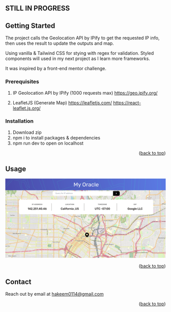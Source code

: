 ## STILL IN PROGRESS


<!-- GETTING STARTED -->
## Getting Started 

The project calls the Geolocation API by IPify to get the requested IP info, then uses the result to update the outputs and map.

Using vanilla & Tailwind CSS for stying with regex for validation. Styled components will used in my next project as I learn more frameworks.

It was inspired by a front-end mentor challenge.

### Prerequisites

1. IP Geolocation API by IPify (1000 requests max)
https://geo.ipify.org/

2. LeafletJS (Generate Map)
https://leafletjs.com/
https://react-leaflet.js.org/


### Installation

1. Download zip
2. npm i to install packages & dependencies
3. npm run dev to open on localhost

<p align="right">(<a href="#readme-top">back to top</a>)</p>


<!-- USAGE EXAMPLES -->
## Usage
![home](./src/assets/MyOracle.png)

<p align="right">(<a href="#readme-top">back to top</a>)</p>


<!-- CONTACT -->
## Contact

Reach out by email at hakeem0114@gmail.com

<p align="right">(<a href="#readme-top">back to top</a>)</p>
